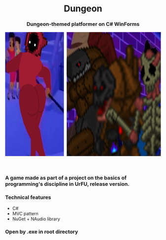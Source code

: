 <h1 align = "center">Dungeon</h1>
<h3 align = "center">Dungeon-themed platformer on C# WinForms</h3>
<div align = "center"><img src = ".github/workflows/ballin.jpg" width = 800 height = 400></img></div>
<br><br>
<h3>A game made as part of a project on the basics of programming's discipline in UrFU, release version.</h3>


<h3>Technical features</h3>
<ul>
  <li>C#</li>
  <li>MVC pattern</li>
  <li>NuGet + NAudio library</li>
</ul>

<h3>Open by .exe in root directory</h3>
